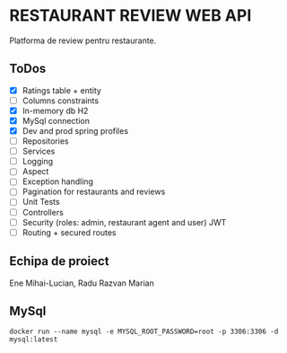# RESTAURANT REVIEW WEB API

Platforma de review pentru restaurante.

## ToDos

- [X] Ratings table + entity
- [ ] Columns constraints
- [X] In-memory db H2
- [X] MySql connection
- [X] Dev and prod spring profiles
- [ ] Repositories
- [ ] Services
- [ ] Logging
- [ ] Aspect
- [ ] Exception handling
- [ ] Pagination for restaurants and reviews
- [ ] Unit Tests
- [ ] Controllers
- [ ] Security (roles: admin, restaurant agent and user) JWT
- [ ] Routing + secured routes

## Echipa de proiect

Ene Mihai-Lucian, Radu Razvan Marian

## MySql

```docker
docker run --name mysql -e MYSQL_ROOT_PASSWORD=root -p 3306:3306 -d mysql:latest
```
